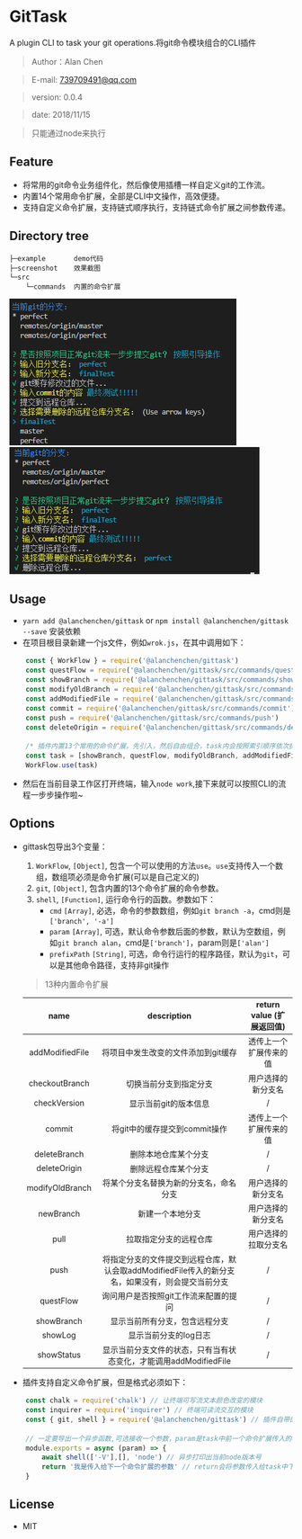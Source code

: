 # GitTask
A plugin CLI to task your git operations.将git命令模块组合的CLI插件
> Author：Alan Chen

> E-mail: 739709491@qq.com

> version: 0.0.4

> date: 2018/11/15

> 只能通过node来执行

## Feature
* 将常用的git命令业务组件化，然后像使用插槽一样自定义git的工作流。
* 内置14个常用命令扩展，全部是CLI中文操作，高效便捷。
* 支持自定义命令扩展，支持链式顺序执行，支持链式命令扩展之间参数传递。

## Directory tree
``` 
├─example       demo代码
├─screenshot    效果截图
└─src
    └─commands  内置的命令扩展
```

![](./screenshot/task2.png)
![](./screenshot/task1.png)

## Usage
* `yarn add @alanchenchen/gittask` or `npm install @alanchenchen/gittask --save` 安装依赖
* 在项目根目录新建一个js文件，例如`wrok.js`，在其中调用如下：
```js
    const { WorkFlow } = require('@alanchenchen/gittask')
    const questFlow = require('@alanchenchen/gittask/src/commands/questFlow')
    const showBranch = require('@alanchenchen/gittask/src/commands/showBranch')
    const modifyOldBranch = require('@alanchenchen/gittask/src/commands/modifyOldBranch') 
    const addModifiedFile = require('@alanchenchen/gittask/src/commands/addModifiedFile') 
    const commit = require('@alanchenchen/gittask/src/commands/commit') 
    const push = require('@alanchenchen/gittask/src/commands/push') 
    const deleteOrigin = require('@alanchenchen/gittask/src/commands/deleteOrigin')

    /* 插件内置13个常用的命令扩展，先引入，然后自由组合，task内会按照索引顺序依次执行 */
    const task = [showBranch, questFlow, modifyOldBranch, addModifiedFile, commit, push, deleteOrigin]
    WorkFlow.use(task)

```
* 然后在当前目录工作区打开终端，输入`node work`,接下来就可以按照CLI的流程一步步操作啦~

## Options
* gittask包导出3个变量：
    1. `WorkFlow`, `[Object]`, 包含一个可以使用的方法`use`。`use`支持传入一个数组，数组项必须是命令扩展(可以是自己定义的)
    2. `git`, `[Object]`, 包含内置的13个命令扩展的命令参数。
    3. `shell`, `[Function]`, 运行命令行的函数。参数如下：
        * `cmd` `[Array]`, 必选，命令的参数数组，例如`git branch -a`，cmd则是`['branch', '-a']`
        * `param` `[Array]`, 可选，默认命令参数后面的参数，默认为空数组，例如`git branch alan`，cmd是`['branch']`，param则是`['alan']`
        * `prefixPath` `[String]`, 可选，命令行运行的程序路径，默认为`git`，可以是其他命令路径，支持非git操作
    
    > 13种内置命令扩展

    | name           |      description                   |  return value (扩展返回值)|
    |:--------------:|:----------------------------------:|:------------------------:|
    | addModifiedFile| 将项目中发生改变的文件添加到git缓存   | 透传上一个扩展传来的值 |
    | checkoutBranch | 切换当前分支到指定分支               | 用户选择的新分支名 |
    | checkVersion   | 显示当前git的版本信息                | / |
    | commit         | 将git中的缓存提交到commit操作        | 透传上一个扩展传来的值 |
    | deleteBranch   | 删除本地仓库某个分支                 | / |
    | deleteOrigin   | 删除远程仓库某个分支                 | / |
    | modifyOldBranch| 将某个分支名替换为新的分支名，命名分支 | 用户选择的新分支名 |
    | newBranch      | 新建一个本地分支                     | 用户选择的新分支名 |
    | pull           | 拉取指定分支的远程仓库 | 用户选择的拉取分支名 |
    | push           | 将指定分支的文件提交到远程仓库，默认会取addModifiedFile传入的新分支名，如果没有，则会提交当前分支| / |
    | questFlow      | 询问用户是否按照git工作流来配置的提问 | / |
    | showBranch     | 显示当前所有分支，包含远程分支        | / |
    | showLog        | 显示当前分支的log日志                | / |
    | showStatus     | 显示当前分支文件的状态，只有当有状态变化，才能调用addModifiedFile| / |

* 插件支持自定义命令扩展，但是格式必须如下：
```js
    const chalk = require('chalk') // 让终端可写流文本颜色改变的模块
    const inquirer = require('inquirer') // 终端可读流交互的模块
    const { git, shell } = require('@alanchenchen/gittask') // 插件自带的shell方法和默认git参数

    // 一定要导出一个异步函数,可选接收一个参数，param是task中前一个命令扩展传入的参数
    module.exports = async (param) => {
        await shell(['-V'],[], 'node') // 异步打印出当前node版本号
        return '我是传入给下一个命令扩展的参数' // return会将参数传入给task中下一个命令扩展，可以不传
    }

```

## License
* MIT
